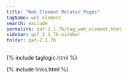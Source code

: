 ```yaml
---
title: "Web Element Related Pages"
tagName: web element
search: exclude
permalink: qaf-2.1.7b/tag_web_element.html
sidebar: qaf_2_1_7b-sidebar
folder: qaf-2.1.7b
---
```

{% include taglogic.html %}

{% include links.html %}

